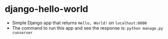 # django-hello-world

* Simple Django app that returns `Hello, World!` on `localhost:8000`
* The command to run this app and see the response is: `python manage.py runserver`
